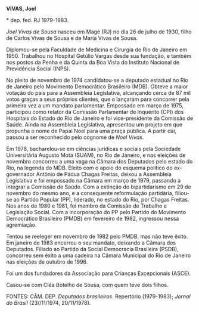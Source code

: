 **VIVAS, Joel**

\* dep. fed. RJ 1979-1983.

*Joel Vivas de Sousa* nasceu em Magé (RJ) no dia 26 de julho de 1930,
filho de Carlos Vivas de Sousa e de Maria Vivas de Sousa.

Diplomou-se pela Faculdade de Medicina e Cirurgia do Rio de Janeiro em
1950. Trabalhou no Hospital Getúlio Vargas desde sua fundação, e também
nos postos da Penha e da Quinta da Boa Vista do Instituto Nacional de
Previdência Social (INPS).

No pleito de novembro de 1974 candidatou-se a deputado estadual no Rio
de Janeiro pelo Movimento Democrático Brasileiro (MDB). Obteve a maior
votação do país para a Assembleia Legislativa, alcançando cerca de 87
mil votos graças a seus próprios clientes, que o lançaram para concorrer
pela primeira vez a um mandato parlamentar. Empossado em março de 1975,
participou como relator da Comissão Parlamentar de Inquérito (CPI) dos
Hospitais do Estado do Rio de Janeiro e foi vice-presidente da Comissão
de Saúde. Ainda na Assembleia Legislativa, apresentou um projeto em que
propunha o nome de Papai Noel para uma praça pública. A partir daí,
passou a ser reconhecido pelo cognome de *Noel Vivas*.

Em 1978, bacharelou-se em ciências jurídicas e sociais pela Sociedade
Universitária Augusto Mota (SUAM), no Rio de Janeiro, e nas eleições de
novembro concorreu a uma vaga na Câmara dos Deputados pelo estado do
Rio, na legenda do MDB. Eleito com o apoio do esquema político do
ex-governador Antônio de Pádua Chagas Freitas, deixou a Assembleia
Legislativa e foi empossado na Câmara em março de 1979, passando a
integrar a Comissão de Saúde. Com a extinção do bipartidarismo em 29 de
novembro do mesmo ano, e a consequente reformulação partidária,
filiou-se ao Partido Popular (PP), liderado, no estado do Rio, por
Chagas Freitas. Nos anos de 1980 e 1981, foi membro da Comissão de
Trabalho e Legislação Social. Com a incorporação do PP pelo Partido do
Movimento Democrático Brasileiro (PMDB) em fevereiro de 1982, ingressou
nessa agremiação.

Tentou se reeleger em novembro de 1982 pelo PMDB, mas não teve êxito. Em
janeiro de 1983 encerrou o seu mandato, deixando a Câmara dos Deputados.
Filiado ao Partido da Social Democracia Brasileira (PSDB), concorreu sem
êxito a uma cadeira na Câmara Municipal do Rio de Janeiro nas eleições
de outubro de 1996.

Foi um dos fundadores da Associação para Crianças Excepcionais (ASCE).

Casou-se com Cléa Botelho de Sousa, com quem teve dois filhos.

FONTES: CÂM. DEP. *Deputados brasileiros*. Repertório (1979-1983);
*Jornal do Brasil* (23//11/1974, 20/11/1978).
